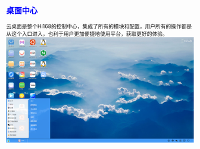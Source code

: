## <font color='blue'>桌面中心</font>

云桌面是整个Hi168的控制中心，集成了所有的模块和配置，用户所有的操作都是从这个入口进入，也利于用户更加便捷地使用平台，获取更好的体验。
![alt text](./help_picture/14_desktopcentor.png)